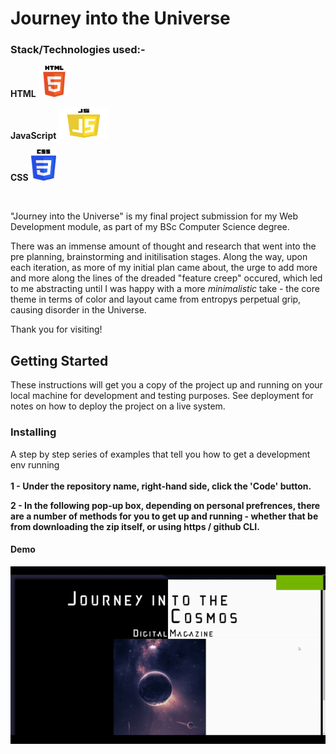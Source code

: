 # Journey into the Universe


### Stack/Technologies used:-

**HTML**
<img src="html.png" alt="TUT!" width="50px" height="50px">

**JavaScript**
<img src="js.png" alt="TUT!" width="80px" height="50px">

**CSS**
<img src="css.png" alt="TUT!" width="40px" height="50px">



 <br>


"Journey into the Universe" is my final project submission for my Web Development module, as part of my BSc Computer Science degree.

There was an immense amount of thought and research that went into the pre planning, brainstorming and initilisation stages. Along the way, upon each iteration, as more of my initial plan came about, the urge to add more and more along the lines of the dreaded "feature creep" occured, which led to me abstracting until I was happy with a more _minimalistic_ take - the core theme in terms of color and layout came from entropys perpetual grip, causing disorder in the Universe. 


Thank you for visiting!
<br>


## Getting Started

These instructions will get you a copy of the project up and running on your local machine for development and testing purposes. See deployment for notes on how to deploy the project on a live system.

### Installing

A step by step series of examples that tell you how to get a development env running
<br>
<br>
**1 - Under the repository name, right-hand side, click the 'Code' button.**
<br>

**2 - In the following pop-up box, depending on personal prefrences, there are a number of methods for you to get up and running - whether that be from downloading the zip itself, or using https / github CLI.**
<br>

#### Demo
![](Universe.gif)




